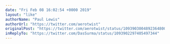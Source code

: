 ```yaml
---
date: "Fri Feb 08 16:02:54 +0000 2019"
layout: "like"
authorName: "Paul Lewis"
authorUrl: "https://twitter.com/aerotwist"
originalPost: "https://twitter.com/aerotwist/status/1093903004892364800"
inReplyTo: "https://twitter.com/DasSurma/status/1093902297405497344"
---
```

